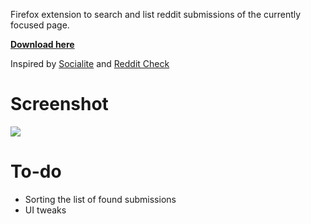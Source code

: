 Firefox extension to search and list reddit submissions of the currently focused page.

**[Download here](https://addons.mozilla.org/en-US/firefox/addon/reddit-submission-finder/)**

Inspired by [Socialite](https://addons.mozilla.org/en-US/firefox/addon/socialite/) and [Reddit Check](https://github.com/hsbakshi/reddit-check)

# Screenshot

![](http://i.imgur.com/QY56Qs3.png)


# To-do
* Sorting the list of found submissions
* UI tweaks
